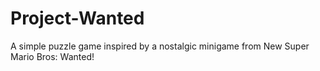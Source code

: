 # Project-Wanted
A simple puzzle game inspired by a nostalgic minigame from New Super Mario Bros: Wanted!
